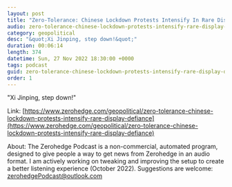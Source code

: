 ```yaml
---
layout: post
title: "Zero-Tolerance: Chinese Lockdown Protests Intensify In Rare Display Of Defiance"
audio: zero-tolerance-chinese-lockdown-protests-intensify-rare-display-defiance-1
category: geopolitical
desc: "&quot;Xi Jinping, step down!&quot;"
duration: 00:06:14
length: 374
datetime: Sun, 27 Nov 2022 18:30:00 +0000
tags: podcast
guid: zero-tolerance-chinese-lockdown-protests-intensify-rare-display-defiance-0
order: 1
---
```

&quot;Xi Jinping, step down!&quot;

Link: [https://www.zerohedge.com/geopolitical/zero-tolerance-chinese-lockdown-protests-intensify-rare-display-defiance](https://www.zerohedge.com/geopolitical/zero-tolerance-chinese-lockdown-protests-intensify-rare-display-defiance)

About: The Zerohedge Podcast is a non-commercial, automated program, designed to give people a way to get news from Zerohedge in an audio format.  I am actively working on tweaking and improving the setup to create a better listening experience (October 2022).  Suggestions are welcome: [zerohedgePodcast@outlook.com](mailto:zerohedgePodcast@outlook.com)